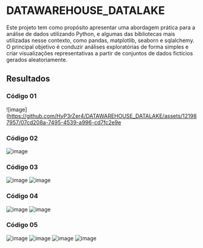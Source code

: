 # DATAWAREHOUSE_DATALAKE
Este projeto tem como propósito apresentar uma abordagem prática para a análise de dados utilizando Python, e algumas das bibliotecas mais utilizadas nesse contexto, como pandas, matplotlib, seaborn e sqlalchemy. O principal objetivo é conduzir análises exploratórias de forma simples e criar visualizações representativas a partir de conjuntos de dados fictícios gerados aleatoriamente.

## Resultados
### Código 01
![image](https://github.com/HyP3rZer4/DATAWAREHOUSE_DATALAKE/assets/121987957/07cd208a-7495-4539-a996-cd7fc2e9e

### Código 02
![image](https://github.com/HyP3rZer4/DATAWAREHOUSE_DATALAKE/assets/121987957/80d39306-fe1f-4401-98d3-a977f76311fd)

### Código 03
![image](https://github.com/HyP3rZer4/DATAWAREHOUSE_DATALAKE/assets/121987957/4e2776f4-98db-40af-a9eb-993f535935ad)
![image](https://github.com/HyP3rZer4/DATAWAREHOUSE_DATALAKE/assets/121987957/2e66eb6b-e40a-4963-b0ce-ae2b5efe4fd5)

### Código 04
![image](https://github.com/HyP3rZer4/DATAWAREHOUSE_DATALAKE/assets/121987957/69ba3f3f-c089-42cf-aa5d-50f1a8b363c3)
![image](https://github.com/HyP3rZer4/DATAWAREHOUSE_DATALAKE/assets/121987957/fa19faf0-b172-4c39-b86f-9ad8e2ac2bb6)

### Código 05
![image](https://github.com/HyP3rZer4/DATAWAREHOUSE_DATALAKE/assets/121987957/037a96e3-7ccf-4bbf-8c4d-aab321322893)
![image](https://github.com/HyP3rZer4/DATAWAREHOUSE_DATALAKE/assets/121987957/951b83ec-557e-49f7-a411-cdf3b7bf300b)
![image](https://github.com/HyP3rZer4/DATAWAREHOUSE_DATALAKE/assets/121987957/d7241fc2-f6f9-470e-8484-e8a85d455fdf)
![image](https://github.com/HyP3rZer4/DATAWAREHOUSE_DATALAKE/assets/121987957/3a33b5ee-e34b-4a18-89a8-f8f7ed1500fe)









